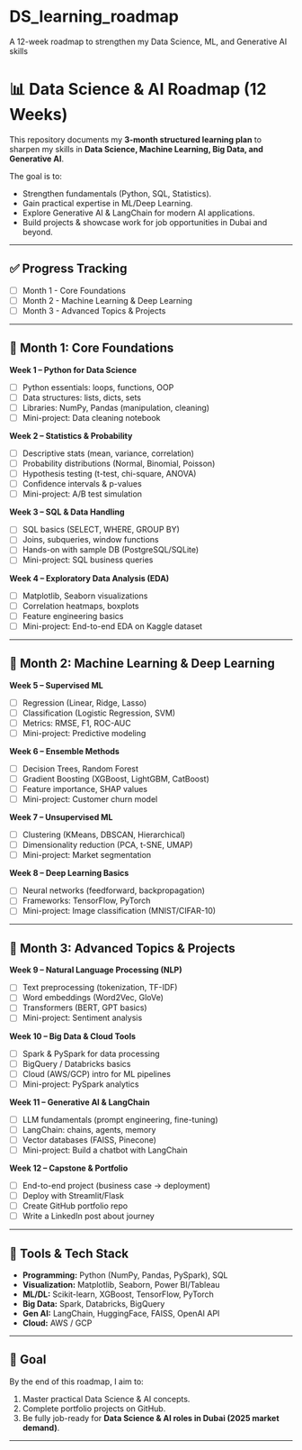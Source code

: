 # DS_learning_roadmap
A 12-week roadmap to strengthen my Data Science, ML, and Generative AI skills
# 📊 Data Science & AI Roadmap (12 Weeks)

This repository documents my **3-month structured learning plan** to sharpen my skills in **Data Science, Machine Learning, Big Data, and Generative AI**.

The goal is to:

* Strengthen fundamentals (Python, SQL, Statistics).
* Gain practical expertise in ML/Deep Learning.
* Explore Generative AI & LangChain for modern AI applications.
* Build projects & showcase work for job opportunities in Dubai and beyond.

---

## ✅ Progress Tracking

* [ ] Month 1 - Core Foundations
* [ ] Month 2 - Machine Learning & Deep Learning
* [ ] Month 3 - Advanced Topics & Projects

---

## 📅 Month 1: Core Foundations

**Week 1 – Python for Data Science**

* [ ] Python essentials: loops, functions, OOP
* [ ] Data structures: lists, dicts, sets
* [ ] Libraries: NumPy, Pandas (manipulation, cleaning)
* [ ] Mini-project: Data cleaning notebook

**Week 2 – Statistics & Probability**

* [ ] Descriptive stats (mean, variance, correlation)
* [ ] Probability distributions (Normal, Binomial, Poisson)
* [ ] Hypothesis testing (t-test, chi-square, ANOVA)
* [ ] Confidence intervals & p-values
* [ ] Mini-project: A/B test simulation

**Week 3 – SQL & Data Handling**

* [ ] SQL basics (SELECT, WHERE, GROUP BY)
* [ ] Joins, subqueries, window functions
* [ ] Hands-on with sample DB (PostgreSQL/SQLite)
* [ ] Mini-project: SQL business queries

**Week 4 – Exploratory Data Analysis (EDA)**

* [ ] Matplotlib, Seaborn visualizations
* [ ] Correlation heatmaps, boxplots
* [ ] Feature engineering basics
* [ ] Mini-project: End-to-end EDA on Kaggle dataset

---

## 📅 Month 2: Machine Learning & Deep Learning

**Week 5 – Supervised ML**

* [ ] Regression (Linear, Ridge, Lasso)
* [ ] Classification (Logistic Regression, SVM)
* [ ] Metrics: RMSE, F1, ROC-AUC
* [ ] Mini-project: Predictive modeling

**Week 6 – Ensemble Methods**

* [ ] Decision Trees, Random Forest
* [ ] Gradient Boosting (XGBoost, LightGBM, CatBoost)
* [ ] Feature importance, SHAP values
* [ ] Mini-project: Customer churn model

**Week 7 – Unsupervised ML**

* [ ] Clustering (KMeans, DBSCAN, Hierarchical)
* [ ] Dimensionality reduction (PCA, t-SNE, UMAP)
* [ ] Mini-project: Market segmentation

**Week 8 – Deep Learning Basics**

* [ ] Neural networks (feedforward, backpropagation)
* [ ] Frameworks: TensorFlow, PyTorch
* [ ] Mini-project: Image classification (MNIST/CIFAR-10)

---

## 📅 Month 3: Advanced Topics & Projects

**Week 9 – Natural Language Processing (NLP)**

* [ ] Text preprocessing (tokenization, TF-IDF)
* [ ] Word embeddings (Word2Vec, GloVe)
* [ ] Transformers (BERT, GPT basics)
* [ ] Mini-project: Sentiment analysis

**Week 10 – Big Data & Cloud Tools**

* [ ] Spark & PySpark for data processing
* [ ] BigQuery / Databricks basics
* [ ] Cloud (AWS/GCP) intro for ML pipelines
* [ ] Mini-project: PySpark analytics

**Week 11 – Generative AI & LangChain**

* [ ] LLM fundamentals (prompt engineering, fine-tuning)
* [ ] LangChain: chains, agents, memory
* [ ] Vector databases (FAISS, Pinecone)
* [ ] Mini-project: Build a chatbot with LangChain

**Week 12 – Capstone & Portfolio**

* [ ] End-to-end project (business case → deployment)
* [ ] Deploy with Streamlit/Flask
* [ ] Create GitHub portfolio repo
* [ ] Write a LinkedIn post about journey

---

## 📌 Tools & Tech Stack

* **Programming:** Python (NumPy, Pandas, PySpark), SQL
* **Visualization:** Matplotlib, Seaborn, Power BI/Tableau
* **ML/DL:** Scikit-learn, XGBoost, TensorFlow, PyTorch
* **Big Data:** Spark, Databricks, BigQuery
* **Gen AI:** LangChain, HuggingFace, FAISS, OpenAI API
* **Cloud:** AWS / GCP

---

## 🚀 Goal

By the end of this roadmap, I aim to:

1. Master practical Data Science & AI concepts.
2. Complete portfolio projects on GitHub.
3. Be fully job-ready for **Data Science & AI roles in Dubai (2025 market demand)**.

---
